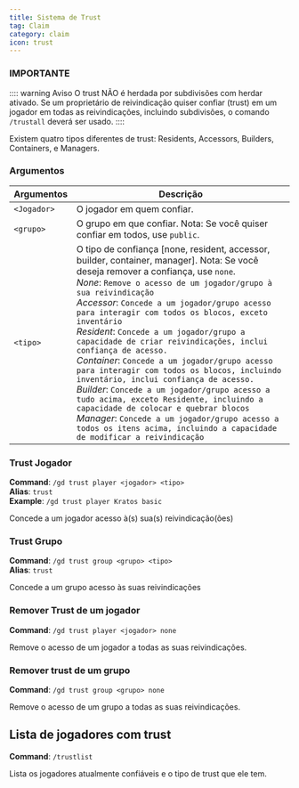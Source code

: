 ```yaml
---
title: Sistema de Trust
tag: Claim
category: claim
icon: trust
---
```


### IMPORTANTE
:::: warning Aviso
O trust NÃO é herdada por subdivisões com herdar ativado. Se um proprietário de reivindicação quiser confiar (trust) em um jogador em todas as reivindicações, incluindo subdivisões, o comando `/trustall` deverá ser usado.
::::

Existem quatro tipos diferentes de trust: Residents, Accessors, Builders, Containers, e Managers.

### Argumentos
| Argumentos | Descrição |
| --------- | ----------- |
| `<Jogador>`| O jogador em quem confiar. |
| `<grupo>` | O grupo em que confiar. Nota: Se você quiser confiar em todos, use `public`. |
| `<tipo>`  | O tipo de confiança [none, resident, accessor, builder, container, manager]. Nota: Se você deseja remover a confiança, use `none`. <br>*None*: `Remove o acesso de um jogador/grupo à sua reivindicação`<br>*Accessor*: `Concede a um jogador/grupo acesso para interagir com todos os blocos, exceto inventário`<br>*Resident*: `Concede a um jogador/grupo a capacidade de criar reivindicações, inclui confiança de acesso.`<br>*Container*: `Concede a um jogador/grupo acesso para interagir com todos os blocos, incluindo inventário, inclui confiança de acesso.`<br>*Builder*: `Concede a um jogador/grupo acesso a tudo acima, exceto Residente, incluindo a capacidade de colocar e quebrar blocos`<br>*Manager*: `Concede a um jogador/grupo acesso a todos os itens acima, incluindo a capacidade de modificar a reivindicação`  |

### Trust Jogador
**Command**: `/gd trust player <jogador> <tipo>`  
**Alias**: `trust`  
**Example**: `/gd trust player Kratos basic`  

Concede a um jogador acesso à(s) sua(s) reivindicação(ões)

### Trust Grupo
**Command**: `/gd trust group <grupo> <tipo>`  
**Alias**: `trust`  

Concede a um grupo acesso às suas reivindicações

### Remover Trust de um jogador
**Command**: `/gd trust player <jogador> none`  

Remove o acesso de um jogador a todas as suas reivindicações.

### Remover trust de um grupo
**Command**: `/gd trust group <grupo> none`  

Remove o acesso de um grupo a todas as suas reivindicações.

## Lista de jogadores com trust
**Command**: `/trustlist` 

Lista os jogadores atualmente confiáveis e o tipo de trust que ele tem.